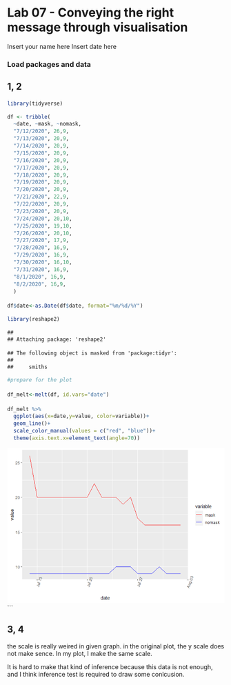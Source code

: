 Lab 07 - Conveying the right message through visualisation
================
Insert your name here
Insert date here

### Load packages and data

## 1, 2

``` r
library(tidyverse) 
```

``` r
df <- tribble(
  ~date, ~mask, ~nomask,
  "7/12/2020", 26,9,
  "7/13/2020", 20,9,
  "7/14/2020", 20,9,
  "7/15/2020", 20,9,
  "7/16/2020", 20,9, 
  "7/17/2020", 20,9,
  "7/18/2020", 20,9,
  "7/19/2020", 20,9,
  "7/20/2020", 20,9,
  "7/21/2020", 22,9,
  "7/22/2020", 20,9,
  "7/23/2020", 20,9,
  "7/24/2020", 20,10,
  "7/25/2020", 19,10,
  "7/26/2020", 20,10,
  "7/27/2020", 17,9,
  "7/28/2020", 16,9,
  "7/29/2020", 16,9,
  "7/30/2020", 16,10,
  "7/31/2020", 16,9,
  "8/1/2020", 16,9,
  "8/2/2020", 16,9,
  )

df$date<-as.Date(df$date, format="%m/%d/%Y")
```

``` r
library(reshape2)
```

    ## 
    ## Attaching package: 'reshape2'

    ## The following object is masked from 'package:tidyr':
    ## 
    ##     smiths

``` r
#prepare for the plot

df_melt<-melt(df, id.vars="date")

df_melt %>%
  ggplot(aes(x=date,y=value, color=variable))+
  geom_line()+
  scale_color_manual(values = c("red", "blue"))+
  theme(axis.text.x=element_text(angle=70))
```

![](lab-07_files/figure-gfm/unnamed-chunk-2-1.png)<!-- --> \`\`\`

## 3, 4

the scale is really weired in given graph. in the original plot, the y
scale does not make sence. In my plot, I make the same scale.

It is hard to make that kind of inference because this data is not
enough, and I think inference test is required to draw some conlcusion.
